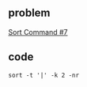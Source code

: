 ## problem
[Sort Command #7](https://www.hackerrank.com/challenges/text-processing-sort-7/problem)

## code
```shell
sort -t '|' -k 2 -nr
```